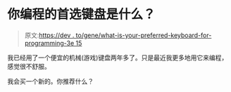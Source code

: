 # 你编程的首选键盘是什么？

> 原文:[https://dev . to/gene/what-is-your-preferred-keyboard-for-programming-3e 15](https://dev.to/gene/what-is-your-preferred-keyboard-for-programming-3e15)

我已经用了一个便宜的机械(游戏)键盘两年多了。只是最近我更多地用它来编程，感觉很不舒服。

我会买一个新的。你推荐什么？
